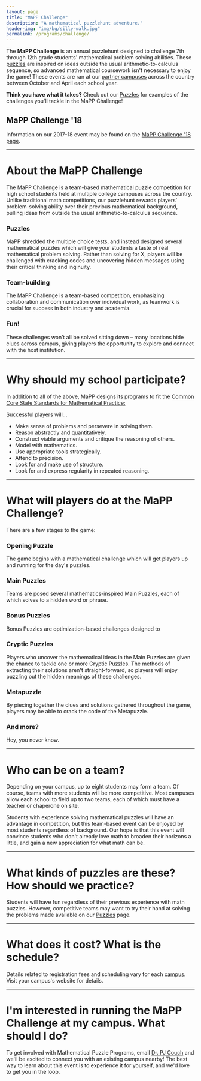 ```yaml
---
layout: page
title: "MaPP Challenge"
description: "A mathematical puzzlehunt adventure."
header-img: "img/bg/silly-walk.jpg"
permalink: /programs/challenge/
---
```


The **MaPP Challenge** is an annual puzzlehunt designed to challenge
7th through 12th grade students' mathematical problem solving abilities.
These [puzzles](/puzzles/) are inspired on ideas outside the usual
arithmetic-to-calculus sequence, so advanced mathematical coursework
isn't necessary to enjoy the game!
These events are ran at our [partner campuses](/campuses/) across the country
between October and April each school year.

**Think you have what it takes?** Check out our [Puzzles](/puzzles/) for
examples of the challenges you'll tackle in the MaPP Challenge!

## MaPP Challenge '18

Information on our 2017-18 event may be found on the
[MaPP Challenge '18 page](/programs/challenge/18/).

---

# About the MaPP Challenge

The MaPP Challenge is a team-based mathematical puzzle
competition for high school students held at multiple college campuses across
the country. Unlike traditional math competitions, our puzzlehunt
rewards players’ problem-solving ability over their
previous mathematical background, pulling ideas from outside the usual
arithmetic-to-calculus sequence.

### Puzzles

MaPP shredded the multiple choice tests, and instead designed several
mathematical puzzles which will give your students a taste of real mathematical
problem solving. Rather than solving for X, players will be challenged with
cracking codes and uncovering hidden messages using their critical
thinking and inginuity.

### Team-building

The MaPP Challenge is a team-based competition, emphasizing collaboration and
communication over individual work, as teamwork is crucial for success in both
industry and academia.

### Fun!

These challenges won’t all be solved sitting down – many locations hide
clues across campus, giving players the opportunity to explore and connect
with the host institution.

---

# Why should my school participate?

In addition to all of the above, MaPP designs its programs to fit the
[Common Core State Standards for Mathematical Practice:][common core]

[common core]: http://www.corestandards.org/Math/Practice/

Successful players will...

- Make sense of problems and persevere in solving them.
- Reason abstractly and quantitatively.
- Construct viable arguments and critique the reasoning of others.
- Model with mathematics.
- Use appropriate tools strategically.
- Attend to precision.
- Look for and make use of structure.
- Look for and express regularity in repeated reasoning.

---

# What will players do at the MaPP Challenge?

There are a few stages to the game:

### Opening Puzzle

The game begins with a mathematical challenge which will get
players up and running for the day's puzzles.

### Main Puzzles

Teams are posed several mathematics-inspired Main Puzzles, each of
which solves to a hidden word or phrase.

### Bonus Puzzles

Bonus Puzzles are optimization-based challenges designed to

### Cryptic Puzzles

Players who uncover the mathematical ideas in the Main Puzzles are
given the chance to tackle one or more
Cryptic Puzzles. The methods of extracting their solutions aren't
straight-forward, so players will enjoy puzzling out the hidden meanings of
these challenges.

### Metapuzzle

By piecing together the clues and solutions gathered throughout the game,
players may be able to crack the code of the Metapuzzle.

### And more?

Hey, you never know.

---

# Who can be on a team?

Depending on your campus, up to eight students may form a team. Of
course, teams with more students will be more competitive. Most campuses allow
each school to field up to two teams, each of which must have a teacher or
chaperone on site.

Students with experience solving mathematical puzzles will have an advantage in
competition, but this team-based event can be enjoyed by most students
regardless of background. Our hope is that this event will convince students who
don't already love math to broaden their horizons a little, and gain a new
appreciation for what math can be.

---

# What kinds of puzzles are these? How should we practice?

Students will have fun regardless of their previous experience with math
puzzles. However, competitive teams may want to try their hand at solving
the problems made available on our [Puzzles](/puzzles) page.

---

# What does it cost? What is the schedule?

Details related to registration fees and scheduling vary for each
[campus](/campuses/). Visit your campus's website for details.

---

# I'm interested in running the MaPP Challenge at my campus. What should I do?

To get involved with Mathematical Puzzle Programs, email
[Dr. PJ Couch](/about/people/) and we'll be excited to connect you with
an existing campus nearby! The best way to learn about this event is to
experience it for yourself, and we'd love to get you in the loop.
